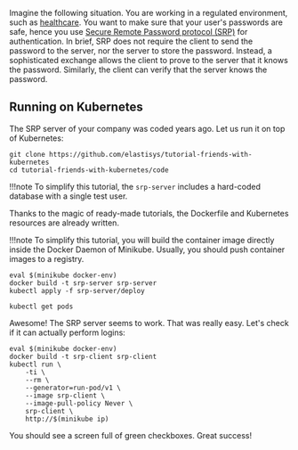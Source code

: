 Imagine the following situation. You are working in a regulated environment, such as [healthcare](https://elastisys.com/hipaa-compliance-kubernetes-privacy-rule/). You want to make sure that your user's passwords are safe, hence you use [Secure Remote Password protocol (SRP)](https://en.wikipedia.org/wiki/Secure_Remote_Password_protocol) for authentication. In brief, SRP does not require the client to send the password to the server, nor the server to store the password. Instead, a sophisticated exchange allows the client to prove to the server that it knows the password. Similarly, the client can verify that the server knows the password.

## Running on Kubernetes

The SRP server of your company was coded years ago. Let us run it on top of Kubernetes:

```
git clone https://github.com/elastisys/tutorial-friends-with-kubernetes
cd tutorial-friends-with-kubernetes/code
```

!!!note
    To simplify this tutorial, the `srp-server` includes a hard-coded database with a single test user.

Thanks to the magic of ready-made tutorials, the Dockerfile and Kubernetes resources are already written.

!!!note
    To simplify this tutorial, you will build the container image directly inside the Docker Daemon of Minikube. Usually, you should push container images to a registry.

```
eval $(minikube docker-env)
docker build -t srp-server srp-server
kubectl apply -f srp-server/deploy

kubectl get pods
```

Awesome! The SRP server seems to work. That was really easy. Let's check if it can actually perform logins:

```
eval $(minikube docker-env)
docker build -t srp-client srp-client
kubectl run \
    -ti \
    --rm \
    --generator=run-pod/v1 \
    --image srp-client \
    --image-pull-policy Never \
    srp-client \
    http://$(minikube ip)
```

You should see a screen full of green checkboxes. Great success!
